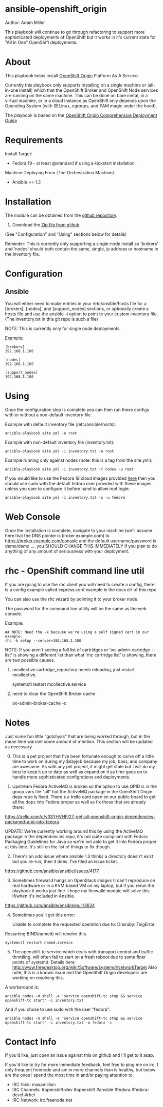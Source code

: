 # ansible-openshift_origin

Author: Adam Miller

This playbook will continue to go through refactoring to support more sophisticated
deployments of OpenShift but it works in it's current state for "All in One" 
OpenShift deployments.

# About

This playbook helps install [OpenShift Origin](https://openshift.github.io) Platform As A Service.

Currently this playbook only supports installing on a single machine or 
(all-in-one install) which that the OpenShift Broker and OpenShift Node 
services are running on the same machine. This can be done on bare metal, in a 
virtual machine, or in a cloud instance as OpenShift only depends upon the 
Operating System (with SELinux, cgroups, and PAM magic under the hood).


The playbook is based on the [OpenShift Origin Comprehensive Deployment Guide](http://openshift.github.io/documentation/oo_deployment_guide_comprehensive.html)

# Requirements

Install Target:
* Fedora 19 - at least @standard if using a kickstart installation.

Machine Deploying From (The Orchestration Machine)
* Ansible >= 1.3


# Installation

The module can be obtained from the
[github repository](https://github.com/maxamillion/ansible-openshift_origin).

1. Download the [Zip file from github](https://github.com/maxamillion/ansible-openshift_origin/archive/master.zip)

(See "Configuration" and "Using" sections below for details) 

Reminder: This is currently only supporting a single-node install so 'brokers' 
and 'nodes' should both contain the same, single, ip address or hostname in the
inventory file.

# Configuration

## Ansible
You will either need to make entries in your /etc/ansible/hosts file for a 
[brokers], [nodes], and [support_nodes] sections, or optionally create a 
hosts file and use the ansible -i option to point to your custom inventory 
file. (The inventory.txt in this git repo is such a file)

NOTE: This is currently only for single node deployments

Example:

    [brokers]
    192.168.1.100

    [nodes]
    192.168.1.100

    [support_nodes]
    192.168.1.100


# Using 

Once the configuration step is complete you can then run these configs with or
without a non-default inventory file.

Example with default inventory file (/etc/ansible/hosts):
    
    ansible-playbook site.yml -u root

Example with non-default inventory file (inventory.txt):
    
    ansible-playbook site.yml -i inventory.txt -u root

Example running only against nodes (note: this is a tag from the site.yml):

    ansible-playbook site.yml -i inventory.txt -t nodes -u root

If you would like to use the Fedora 19 cloud images provided 
[here](https://fedoraproject.org/en/get-fedora-options#clouds) then you should
use sudo with the default fedora user provided with these images unless you 
care to configure it before hand to allow root login:

    ansible-playbook site.yml -i inventory.txt -s -u fedora 
    


# Web Console

Once the installation is complete, navigate to your machine (we'll assume here 
that the DNS pointer is broker.example.com) to https://broker.example.com/console
and the default username/password is demo/demo .... you SHOULD CHANGE THIS 
IMMEDIATELY if you plan to do anything of any amount of seriousness with your 
deployment.

# rhc - OpenShift command line util
If you are going to use the rhc client you will need to create a config,
there is a config example called express.conf.example in the docs dir of this
repo

You can also use the rhc wizard by pointing it to your broker node.

The password for the command line utility will be the same as the web console.

Example:

    ## NOTE: Need the -k because we're using a self signed cert in our example.
    rhc -k setup --server=192.168.1.100

NOTE: If you aren't seeing a full list of cartridges or 'oo-admin-cartridge --list'
is showing a different list than what 'rhc cartridge list' is showing, there are
two possible causes.

1) mcollective cartridge_repository needs reloading, just restart mcollective.

    systemctl restart mcollective.service

2) need to clear the OpenShift Broker cache

    oo-admin-broker-cache -c


# Notes

Just some fun little "gotchyas" that are being worked through, but in the mean
time warrant some amount of mention. This section will be updated as necessary.

0. This is a pet project that I've been fortunate enough to carve off a little 
time to work on during my $dayjob because my job, boss, and company are awesome.
As with any pet project, it might get stale but I will do my best to keep it 
up to date as well as expand on it as time goes on to handle more sophisticated
configrations and deployments.

1. Upstream Fedora ActiveMQ is broken so the option to use QPID is in the 
group vars file "all" but the ActiveMQ package in the OpenShift Origin deps
repo is fixed. There's a trello card open on our public board to get all the
deps into Fedora proper as well as fix those that are already there: 
  
https://trello.com/c/v3SYHVHF/27-get-all-openshift-origin-dependencies-packaged-and-into-fedora

UPDATE:
We're currently working around this by using the ActiveMQ package in the 
dependencies repo, it's not quite compliant with Fedora Packaging Guidelines
for Java so we're not able to get it into Fedora proper at this time. It's 
still on the list of things to fix though.

2. There's an odd issue where ansible 1.3 thinks a directory doesn't exist but 
  you re-run, then it does. I've filed an issue ticket.

https://github.com/ansible/ansible/issues/4177

3. Sometimes firewalld hangs on OpenStack images (I can't reproduce on real 
  hardware or in a KVM based VM on my laptop, but if you rerun the playbook it
  works just fine. I hope my firewalld module will solve this if/when it's
  included in Ansible.

https://github.com/ansible/ansible/pull/3834

4. Sometimes you'll get 
this error:

    Unable to complete the requested operation due to: Dnsruby::TsigError.

Restarting BIND(named) will resolve this.

    systemctl restart named.service


5. The openshift-tc service which deals with transport control and traffic 
  throttling, will often fail to start on a fresh reboot due to some finer
  points of systemd. Details here: http://www.freedesktop.org/wiki/Software/systemd/NetworkTarget
  Also note, this is a known issue and the OpenShift Origin developers are 
  working on resolving this.

A workaround is:

    ansible nodes -m shell -a 'service openshift-tc stop && service openshift-tc start' -i inventory.txt

And if you chose to use sudo with the user "fedora":

    ansible nodes -m shell -a 'service openshift-tc stop && service openshift-tc start' -i inventory.txt -u fedora -s

# Contact Info

If you'd like, just open an issue against this on github and I'll get to it asap.

If you'd like to try for more immediate feedback, feel free to ping me on irc. I
only frequent freenode and am in more channels than is healthy, but below are 
the ones I spend the most time in and/or paying attention to:
- IRC Nick: maxamillion
- IRC Channels: #openshift-dev #openshift #ansible #fedora #fedora-devel #rhel 
- IRC Network: irc.freenode.net
